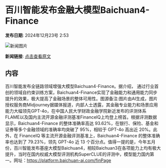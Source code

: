 # 百川智能发布金融大模型Baichuan4-Finance

**发布日期**: 2024年12月23号 2:53

![新闻图片](https://pic.chinaz.com/picmap/202305301803233155_15.jpg)

**新闻链接**: [点击查看原文](https://www.aibase.com/zh/news/14174)

## 内容

百川智能发布全链路领域增强大模型Baichuan4-Finance。据介绍， 通过行业首创的领域自约束训练方案，Baichuan4-Finance实现了金融能力和通用能力同步提升的效果，极大提高了金融场景的整体可用性。图源备注:图片由AI生成，图片授权服务商Midjourney据媒体报道，内部人士透露，其金融专业能力和场景应用能力大幅领先GPT-4o，在中国人民大学财政金融学院新近发布的评测体系FLAME以及国内主流开源金融评测基准FinancelQ上均登上榜首。根据评测数据显示，Baichuan4-Finance 的整体准确率高达 93.62%，在银行、保险、基金和证券等多个金融领域的准确率均突破了 95%，相较于 GPT-4o 高出近 20%。此外，在 FinanceIQ 等主流开源金融评测基准上，Baichuan4-Finance 的整体准确率也达到了 79.23%，领先 GPT-4o 近 13 个百分点。值得一提的是，今年五月份，百川智能发布基座大模型Baichuan4，相较Baichuan3在各项能力上均有极大提升，当时在国内权威大模型评测机构SuperCLUE的评测中，模型能力国内第一。网址：https://platform.baichuan-ai.com/finPage

